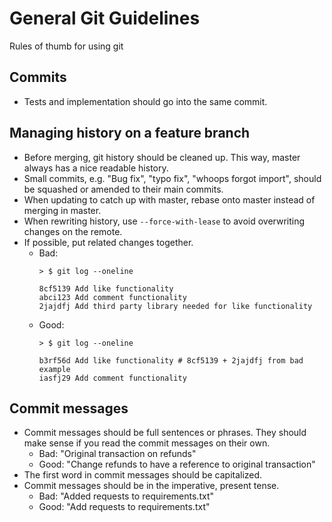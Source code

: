 # General Git Guidelines

Rules of thumb for using git

## Commits
- Tests and implementation should go into the same commit.

## Managing history on a feature branch
- Before merging, git history should be cleaned up. This way, master always has a nice readable history.
- Small commits, e.g. "Bug fix", "typo fix", "whoops forgot import", should be squashed or amended to their main commits.
- When updating to catch up with master, rebase onto master instead of merging in master.
- When rewriting history, use `--force-with-lease` to avoid overwriting changes on the remote.
- If possible, put related changes together.
  * Bad:
    ```
    > $ git log --oneline

    8cf5139 Add like functionality
    abci123 Add comment functionality
    2jajdfj Add third party library needed for like functionality
    ```
  * Good:
    ```
    > $ git log --oneline

    b3rf56d Add like functionality # 8cf5139 + 2jajdfj from bad example
    iasfj29 Add comment functionality
    ```

## Commit messages
- Commit messages should be full sentences or phrases. They should make sense if you read the commit messages on their own.
  * Bad: "Original transaction on refunds"
  * Good: "Change refunds to have a reference to original transaction"
- The first word in commit messages should be capitalized.
- Commit messages should be in the imperative, present tense.
  * Bad: "Added requests to requirements.txt"
  * Good: "Add requests to requirements.txt"

